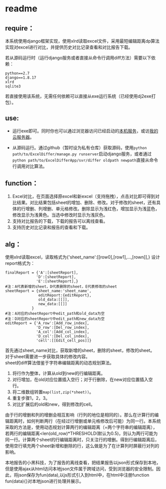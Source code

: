# readme

## require：

本系统使用django框架实现，使用xlrd读取excel文件，采用最短编辑距离dp算法实现对excel进行对比，并提供历史对比记录查看和对比报告下载。  

若从源码运行时（运行django服务或者直接从命令行调用diff方法）需要以下依赖：  

    python==2.7
    django==1.8.17
    xlrd
    sqlite3

若直接使用该系统，无需任何依赖可以直接从exe运行系统（已经使用dj2exe打包）。  

## use:  

*  运行exe即可。同时你也可以通过浏览器访问已经启动的[本机服务](http://localhost:5423/)，或访[我的云服务器](http://www.zing.ac.cn:8888)。   

* 从源码运行。通过github（暂时设为私有仓库）获取源码，使用`python path/to/ExcelDiffer/manage.py runserver`启动django服务，或者通过`python path/to/ExcelDifferApp/svr/differ oldpath newpath`直接从命令行调用对比算法。  

## function：  

1. Excel对比，在页面选择原excel和新excel（支持拖拽），点击对比即可得到对比结果。对比结果包括sheet的增加、删除、修改。对于修改的sheet，还有具体的行增删、列增删、单元格修改。删除显示为浅红色，增加显示为浅蓝色，修改显示为浅黄色。当选中修改时显示为浅灰色。  
2. 支持对比报告的下载，下载的报告可以离线查看。  
3. 支持历史对比记录和报告的查看和下载。   

## alg：
使用xlrd读取excel，读取格式为{'sheet_name':[[row0],[row1],...,[rown]],}
设计report格式为：  


    finalReport = {'A':[sheetReport],
                  'D':[sheetReport],
                  'E':[sheetReport],}
    #注：A代表新增的sheet，D代表删除的sheet，E代表修改的sheet
    sheetReport = {sheet_name:'sheet_name',
                   editReport:{editReport},
                   old_data:[[]],
                   new_data:[[]]
                }
    #注：A对应的sheetReport中edit_path和old_data为空
    #注：D对应的sheetReport中edit_path和new_data为空
    editReport = {'A_row':[Add_row_index],
                  'D_row':[Del_row_index],
                  'A_col':[Add_col_index],
                  'D_col':[Del_col_index],
                  'cell':[[Edit_cell_pos]]}
                  
首先通过sheet_name对比，获取新增的sheet，删除的sheet，修改的sheet。    
对于sheet需要进一步获取具体的修改内容。    
sheet的diff算法借鉴于字符串编辑距离的动态规划算法。  

1. 将行作为整体，计算从old到new的行编辑距离。  
2. 对行增加，在old对应位置插入空行；对于行删除，在new对应位置插入空行。  
3. 将二维数组转置`map(list,zip(*sheet))`。  
4. 重复步骤1，2，3。  
5. 对比扩展后的old和new，得到修改的cell。  

由于行的增删和列的增删会相互影响（行列的地位是相同的）。那么在计算行的编辑距离时，如何判断两行（在经过行增删或单元格修改后可能）为同一行。本系统采取的方法是，使用动态规划计算两行的编辑距离（=两个字符串的编辑距离），若两行的编辑距离<len(old_row)*THRESHOLD(默认为0.5)，则认为两行可能为同一行。计算两个sheet的行编辑距离时，只关注行的增删。得到行编辑距离后，使用空行填充两个sheet新增和删除的行，这么做是为了在计算列时屏蔽行对列的影响。  

本地报告的小黑科技，为了报告的离线查看，把结果报告以json形式保存到本地，但是使用ajax从html访问本地json文件属于跨域访问，受到浏览器的安全限制。因此，将json保存为fun(data),以js形式引入到html中，在html中注册function fun(data){}对本地json进行处理并展示。  
    
